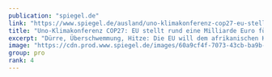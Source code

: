 ```yaml
---
publication: "spiegel.de"
link: "https://www.spiegel.de/ausland/uno-klimakonferenz-cop27-eu-stellt-rund-eine-milliarde-euro-fuer-klima-resilienz-in-afrika-bereit-a-02955dd2-d1f4-44b3-87e7-26d2e07d4066"
title: "Uno-Klimakonferenz COP27: EU stellt rund eine Milliarde Euro für Klima-Resilienz in Afrika bereit"
excerpt: "Dürre, Überschwemmung, Hitze: Die EU will dem afrikanischen Kontinent helfen, besser mit den Folgen der Klimakrise umzugehen. 60 Millionen Euro soll es zum Ausgleich für bereits eingetretene Schäden u"
image: "https://cdn.prod.www.spiegel.de/images/60a9cf4f-7073-43cb-ba9b-107ff803ce44_w1280_r1.77_fpx53_fpy53.jpg"
group: pro
rank: 4
---
```

